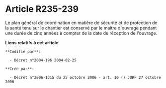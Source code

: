 # Article R235-239

Le plan général de coordination en matière de sécurité et de protection de la santé tenu sur le chantier est conservé par le
maître d'ouvrage pendant une durée de cinq années à compter de la date de réception de l'ouvrage.

**Liens relatifs à cet article**

	**Codifié par**:

	  - Décret n°2004-196 2004-02-25

	**Créé par**:

	  - Décret n°2006-1315 du 25 octobre 2006 - art. 10 () JORF 27 octobre 2006
